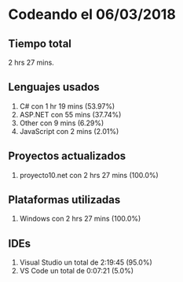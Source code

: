 # Codeando el 06/03/2018

## Tiempo total
2 hrs 27 mins.

## Lenguajes usados
1. C# con 1 hr 19 mins (53.97%)
1. ASP.NET con 55 mins (37.74%)
1. Other con 9 mins (6.29%)
1. JavaScript con 2 mins (2.01%)

## Proyectos actualizados
1. proyecto10.net con 2 hrs 27 mins (100.0%)

## Plataformas utilizadas
1. Windows con 2 hrs 27 mins (100.0%)

## IDEs
1. Visual Studio un total de 2:19:45 (95.0%)
1. VS Code un total de 0:07:21 (5.0%)

